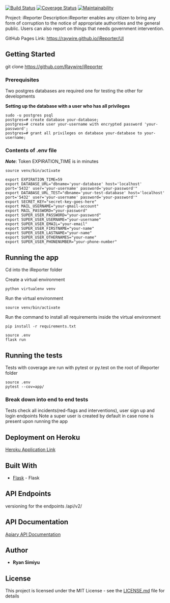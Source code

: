 [![Build Status](https://travis-ci.org/Raywire/iReporter.svg?branch=ft-user-endpoins-162357018)](https://travis-ci.org/Raywire/iReporter)
[![Coverage Status](https://coveralls.io/repos/github/Raywire/iReporter/badge.svg?branch=develop)](https://coveralls.io/github/Raywire/iReporter?branch=develop)
[![Maintainability](https://api.codeclimate.com/v1/badges/1569388b5eb50371ab82/maintainability)](https://codeclimate.com/github/Raywire/iReporter/maintainability)

Project: iReporter
Description:iReporter enables any citizen to bring any form of corruption to the notice of appropriate authorities and the
general public. Users can also report on things that needs government intervention.

GitHub Pages Link: https://raywire.github.io/iReporter/UI

## Getting Started

git clone https://github.com/Raywire/iReporter

### Prerequisites

Two postgres databases are required one for testing the other for developments

**Setting up the database with a user who has all privileges**
```
sudo -u postgres psql
postgres=# create database your-database;
postgres=# create user your-username with encrypted password 'your-password';
postgres=# grant all privileges on database your-database to your-username;
```
### Contents of .env file

***Note***: Token EXPIRATION_TIME is in minutes
```
source venv/bin/activate

export EXPIRATION_TIME=59
export DATABASE_URL="dbname='your-database' host='localhost' port='5432' user='your-username' password='your-password'"
export DATABASE_URL_TEST="dbname='your-test-database' host='localhost' port='5432' user='your-username' password='your-password'"
export SECRET_KEY="secret-key-goes-here"
export MAIL_USERNAME="your-gmail-account"
export MAIL_PASSWORD="your-password"
export SUPER_USER_PASSWORD="your-password"
export SUPER_USER_USERNAME="your-username"
export SUPER_USER_EMAIL="your-email"
export SUPER_USER_FIRSTNAME="your-name"
export SUPER_USER_LASTNAME="your-name"
export SUPER_USER_OTHERNAMES="your-name"
export SUPER_USER_PHONENUMBER="your-phone-number"

```
## Running the app
Cd into the iReporter folder

Create a virtual environment

```
python virtualenv venv
```
Run the virtual environment

```
source venv/bin/activate
```
Run the command to install all requirements inside the virtual environment

```
pip install -r requirements.txt
```
```
source .env
flask run
```

## Running the tests

Tests with coverage are run with pytest or py.test on the root of iReporter folder
```
source .env 
pytest --cov=app/
```
### Break down into end to end tests

Tests check all incidents(red-flags and interventions), user sign up and login endpoints
Note a super user is created by default in case none is present upon running the app


## Deployment on Heroku

[Heroku Application Link](https://enigmatic-inlet-54773.herokuapp.com/api/v2/auth/signup)

## Built With

* [Flask](http://flask.pocoo.org/docs/dev/) - Flask


## API Endpoints

versioning for the endpoints
/api/v2/

## API Documentation
[Apiary API Documentation](https://ireporter14.docs.apiary.io/#)


## Author

* **Ryan Simiyu** 

## License

This project is licensed under the MIT License - see the [LICENSE.md](LICENSE.md) file for details